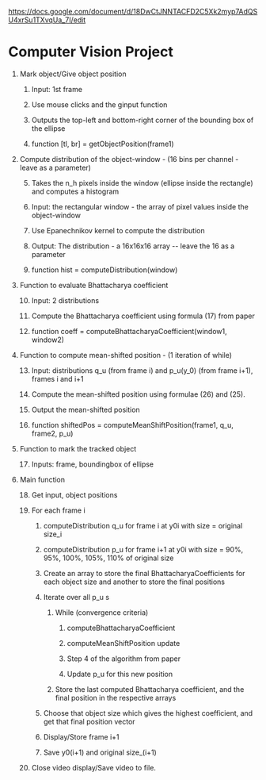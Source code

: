 https://docs.google.com/document/d/18DwCtJNNTACFD2C5Xk2myp7AdQSU4xrSu1TXvqUa_7I/edit

Computer Vision Project
=======================

1. Mark object/Give object position

    1. Input: 1st frame

    2. Use mouse clicks and the ginput function

    3. Outputs the top-left and bottom-right corner of the bounding box of the ellipse

    4. function [tl, br] = getObjectPosition(frame1)

2. Compute distribution of the object-window - (16 bins per channel - leave as a parameter)

    5. Takes the n_h pixels inside the window (ellipse inside the rectangle) and computes a histogram

    6. Input: the rectangular window - the array of pixel values inside the object-window

    7. Use Epanechnikov kernel to compute the distribution

    8. Output: The distribution - a 16x16x16 array -- leave the 16 as a parameter

    9. function hist = computeDistribution(window)

3. Function to evaluate Bhattacharya coefficient 

    10. Input: 2 distributions

    11. Compute the Bhattacharya coefficient using formula (17) from paper

    12. function coeff = computeBhattacharyaCoefficient(window1, window2)

4. Function to compute mean-shifted position - (1 iteration of while)

    13. Input: distributions q_u (from frame i) and p_u(y_0) (from frame i+1), frames i and i+1

    14. Compute the mean-shifted position using formulae (26) and (25).

    15. Output the mean-shifted position

    16. function shiftedPos = computeMeanShiftPosition(frame1, q_u, frame2, p_u)

5. Function to mark the tracked object 

    17. Inputs: frame, boundingbox of ellipse

6. Main function

    18. Get input, object positions

    19. For each frame i

        1. computeDistribution q_u for frame i at y0i with size = original size_i

        2. computeDistribution p_u for frame i+1 at y0i with size = 90%, 95%, 100%, 105%, 110% of original size

        3. Create an array to store the final BhattacharyaCoefficients for each object size and another to store the final positions

        4. Iterate over all p_u s

            1. While (convergence criteria)

                1. computeBhattacharyaCoefficient

                2. computeMeanShiftPosition update

                3. Step 4 of the algorithm from paper

                4. Update p_u for this new position

            2. Store the last computed Bhattacharya coefficient, and the final position in the respective arrays

        5. Choose that object size which gives the highest coefficient, and get that final position vector

        6. Display/Store frame i+1

        7. Save y0(i+1) and original size_(i+1)

    20. Close video display/Save video to file.

